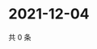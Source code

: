 # 2021-12-04

共 0 条

<!-- BEGIN WEIBO -->
<!-- 最后更新时间 Sat Dec 04 2021 11:08:53 GMT+0800 (China Standard Time) -->

<!-- END WEIBO -->
